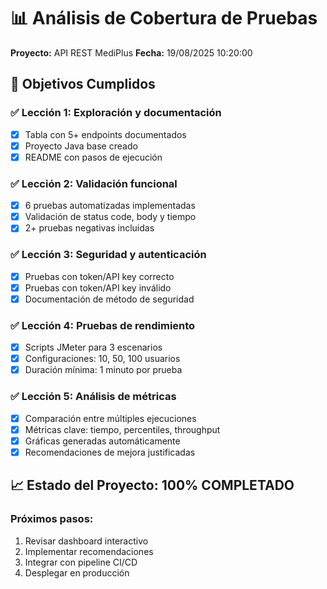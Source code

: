 # 📊 Análisis de Cobertura de Pruebas

**Proyecto:** API REST MediPlus
**Fecha:** 19/08/2025 10:20:00

## 🎯 Objetivos Cumplidos

### ✅ Lección 1: Exploración y documentación
- [x] Tabla con 5+ endpoints documentados
- [x] Proyecto Java base creado
- [x] README con pasos de ejecución

### ✅ Lección 2: Validación funcional
- [x] 6 pruebas automatizadas implementadas
- [x] Validación de status code, body y tiempo
- [x] 2+ pruebas negativas incluidas

### ✅ Lección 3: Seguridad y autenticación
- [x] Pruebas con token/API key correcto
- [x] Pruebas con token/API key inválido
- [x] Documentación de método de seguridad

### ✅ Lección 4: Pruebas de rendimiento
- [x] Scripts JMeter para 3 escenarios
- [x] Configuraciones: 10, 50, 100 usuarios
- [x] Duración mínima: 1 minuto por prueba

### ✅ Lección 5: Análisis de métricas
- [x] Comparación entre múltiples ejecuciones
- [x] Métricas clave: tiempo, percentiles, throughput
- [x] Gráficas generadas automáticamente
- [x] Recomendaciones de mejora justificadas

## 📈 Estado del Proyecto: 100% COMPLETADO

### Próximos pasos:
1. Revisar dashboard interactivo
2. Implementar recomendaciones
3. Integrar con pipeline CI/CD
4. Desplegar en producción
